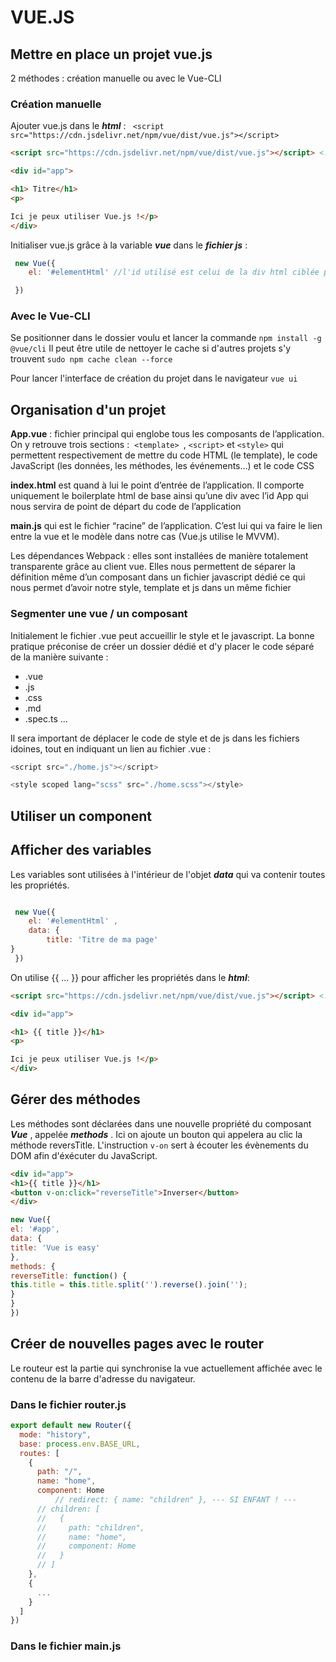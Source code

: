 # VUE.JS


## Mettre en place un projet vue.js

2 méthodes : création manuelle ou avec le Vue-CLI

### Création manuelle

Ajouter vue.js dans le ___html___ : ``` <script src="https://cdn.jsdelivr.net/npm/vue/dist/vue.js"></script>``` 
```html
<script src="https://cdn.jsdelivr.net/npm/vue/dist/vue.js"></script> <!--ajout de vue -->

<div id="app">

<h1> Titre</h1>
<p>

Ici je peux utiliser Vue.js !</p>
</div>
```


Initialiser vue.js grâce à la variable ___vue___ dans le ___fichier  js___ : 

``` javascript
 new Vue({
    el: '#elementHtml' //l'id utilisé est celui de la div html ciblée pour utiliser du vue

 })
 ```

 ### Avec le Vue-CLI

 Se positionner dans le dossier voulu et lancer la commande 
``npm install -g @vue/cli``
Il peut être utile de nettoyer le cache si d'autres projets s'y trouvent
``sudo npm cache clean --force``

Pour lancer l'interface de création du projet dans le navigateur
``vue ui``

## __Organisation d'un projet__

__App.vue__ : fichier principal qui englobe tous les composants de l’application. On y retrouve trois sections :  `<template> `, `<script>` et `<style>` qui permettent respectivement de mettre du code HTML (le template), le code JavaScript (les données, les méthodes, les événements…) et le code CSS

__index.html__ est quand à lui le point d’entrée de l’application. Il comporte uniquement le boilerplate html de base ainsi qu’une div avec l’id App qui nous servira de point de départ du code de l’application

__main.js__ qui est le fichier “racine” de l’application. C’est lui qui va faire le lien entre la vue et le modèle dans notre cas (Vue.js utilise le MVVM).


Les dépendances Webpack :  elles sont installées de manière totalement transparente grâce au client vue. Elles nous permettent de séparer la définition même d’un composant dans un fichier javascript dédié ce qui nous permet d’avoir notre style, template et js dans un même fichier

### Segmenter une vue / un composant

Initialement le fichier .vue peut accueillir le style et le javascript. La bonne pratique préconise de créer un dossier dédié et d'y placer le code séparé de la manière suivante : 
- .vue
- .js
- .css
- .md
- .spec.ts
...

Il sera important de déplacer le code de style et de js dans les fichiers idoines, tout en indiquant un lien au fichier .vue :

```js
<script src="./home.js"></script>

<style scoped lang="scss" src="./home.scss"></style>
```

## Utiliser un component 




## Afficher des variables 


Les variables sont utilisées à l'intérieur de l'objet ___data___ qui va contenir toutes les propriétés. 

``` js

 new Vue({
    el: '#elementHtml' ,
    data: {
        title: 'Titre de ma page'
}
 })
```

 On utilise {{ ... }} pour afficher les propriétés dans le ___html___: 

 ```html
<script src="https://cdn.jsdelivr.net/npm/vue/dist/vue.js"></script> <!--ajout de vue -->

<div id="app">

<h1> {{ title }}</h1>
<p>

Ici je peux utiliser Vue.js !</p>
</div>
```

## Gérer des méthodes

Les méthodes sont déclarées dans une nouvelle propriété du composant ___Vue___ , appelée ___methods___ .
Ici on ajoute un bouton qui appelera au clic la méthode reversTitle. 
L'instruction ``v-on`` sert à écouter les évènements du DOM afin d'éxécuter du JavaScript.

```html
<div id="app">
<h1>{{ title }}</h1>
<button v-on:click="reverseTitle">Inverser</button>
</div>
```


```js
new Vue({
el: '#app',
data: {
title: 'Vue is easy'
},
methods: {
reverseTitle: function() {
this.title = this.title.split('').reverse().join('');
}
}
})
```

## Créer de nouvelles pages avec le router


Le routeur est la partie qui synchronise la vue actuellement affichée avec le contenu de la barre d'adresse du navigateur.

### Dans le fichier router.js

```js
export default new Router({
  mode: "history",
  base: process.env.BASE_URL,
  routes: [
    {
      path: "/",
      name: "home",
      component: Home
          // redirect: { name: "children" }, --- SI ENFANT ! ---
      // children: [
      //   {
      //     path: "children",
      //     name: "home",
      //     component: Home
      //   }
      // ]
    },
    {
      ...
    }
  ]
})
```

### Dans le fichier main.js

